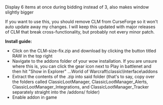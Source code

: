 Display 6 items at once during bidding instead of 3, also makes window slightly bigger

If you want to use this, you should remove CLM from CurseForge so it won't auto update away my changes. I will keep this updated with major releases of CLM that break cross-functionality, but probably not every minor patch.

**Install guide:**
* Click on the CLM-size-fix.zip and download by clicking the button titled RAW in the top right
* Navigate to the addons folder of your wow installation. If you are unsure where this is, you can click the gear icon next to Play in battlenet and then hit "Show in Explorer" ...World of Warcraft\classic\Interface\addons
* Extract the contents of the .zip into said folder (that's to say, copy over the folders called ClassicLootManager, ClassicLootManager_Alerts, ClassicLootManager_Integrations, and ClassicLootManager_Tracker separately straight into the /addons/ folder)
* Enable addon in game
